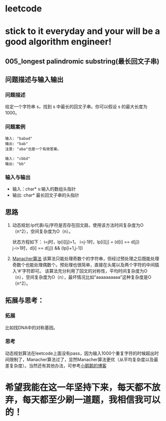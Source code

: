 # leetcode
# stick to it everyday and your will be a good algorithm engineer!
## 005_longest palindromic substring(最长回文子串)
## 问题描述与输入输出
	
### 问题描述
给定一个字符串 s，找到 s 中最长的回文子串。你可以假设 s 的最大长度为1000。

### 问题案例
	输入: "babad"
	输出: "bab"
	注意: "aba"也是一个有效答案。
	
	输入: "cbbd"
	输出: "bb"
	
### 输入与输出

* 输入：char* s:输入的数组头指针
* 输出: char* 最长回文子串的头指针

## 思路			
1. 动态规划:lp代表i与j字符是否存在回文路，使用该方法时间复杂度为O（n^2），空间复杂度为O（n）。

	状态方程如下：
	i=j时，lp[i][j]=1。
	i=j-1时，lp[i][j] = (d[i] == d[j])                    
	j-i>1时，d[i] == d[j]) && (lp[i+1,j-1])         
					
2. [Manacher算法](https://articles.leetcode.com/longest-palindromic-substring-part-ii/)
	该算法只能处理奇数个的字符串，但经过预处理之后既能处理奇数个也能处理偶数个。预处理也很简单，直接在头尾以及两个字符的中间插入'#'字符即可。
该算法充分利用了回文的对称性，平均时间复杂度为O（n），空间复杂度为O（n），最坏情况比如“aaaaaaaaaa”这种复杂度是O（n^2）。

## 拓展与思考：
### 拓展
比如找DNA中的对称基因。
### 思考
动态规划算法在leetcode上面没有pass，因为输入1000个重复字符的时候超出时间限制了，Manacher算法过了，显然Manacher算法更优（从平均复杂度以及最差复杂度）。当然还有其他办法，可参考[小鹅鹅的博客](https://blog.csdn.net/asd136912/article/details/78987624)
        
# 希望我能在这一年坚持下来，每天都不放弃，每天都至少刷一道题，我相信我可以的！
